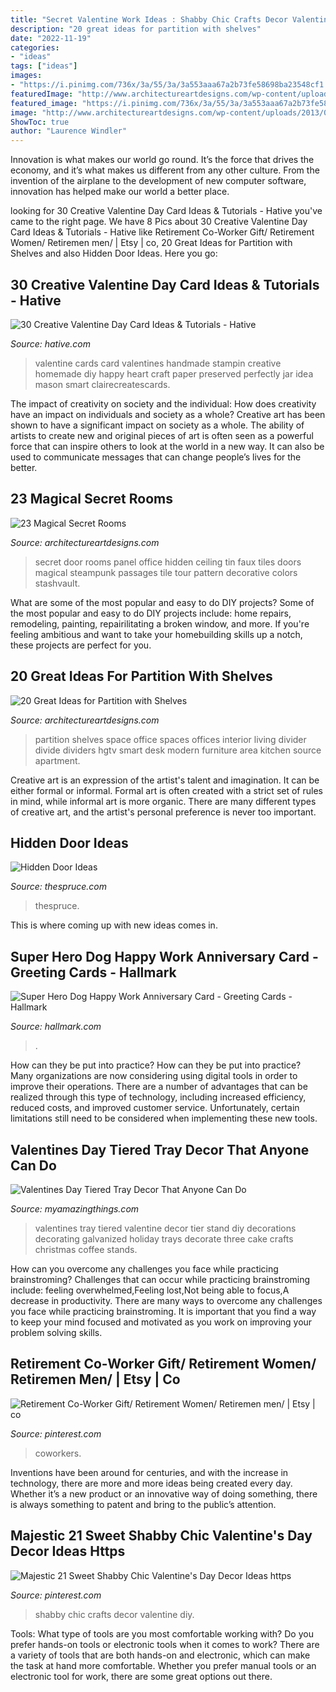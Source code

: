 ```yaml
---
title: "Secret Valentine Work Ideas : Shabby Chic Crafts Decor Valentine Diy"
description: "20 great ideas for partition with shelves"
date: "2022-11-19"
categories:
- "ideas"
tags: ["ideas"]
images:
- "https://i.pinimg.com/736x/3a/55/3a/3a553aaa67a2b73fe58698ba23548cf1.jpg"
featuredImage: "http://www.architectureartdesigns.com/wp-content/uploads/2013/08/157.jpg"
featured_image: "https://i.pinimg.com/736x/3a/55/3a/3a553aaa67a2b73fe58698ba23548cf1.jpg"
image: "http://www.architectureartdesigns.com/wp-content/uploads/2013/08/157.jpg"
ShowToc: true
author: "Laurence Windler"
---
```



Innovation is what makes our world go round. It’s the force that drives the economy, and it’s what makes us different from any other culture. From the invention of the airplane to the development of new computer software, innovation has helped make our world a better place.

	

		
looking for 30 Creative Valentine Day Card Ideas &amp; Tutorials - Hative you've came to the right page. We have 8 Pics about 30 Creative Valentine Day Card Ideas &amp; Tutorials - Hative like Retirement Co-Worker Gift/ Retirement Women/ Retiremen men/ | Etsy | co, 20 Great Ideas for Partition with Shelves and also Hidden Door Ideas. Here you go:
		
    
## 30 Creative Valentine Day Card Ideas &amp; Tutorials - Hative

<img loading=lazy src="https://hative.com/wp-content/uploads/2014/10/valentine-card-ideas/3-valentine-card-ideas.jpg" onerror="this.onerror=null;this.src='https://tse2.mm.bing.net/th?id=OIP.tPoAnvXMrCBjLFZomtbgxwHaF4&amp;pid=15.1';" alt="30 Creative Valentine Day Card Ideas &amp; Tutorials - Hative">

_Source: hative.com_

>valentine cards card valentines handmade stampin creative homemade diy happy heart craft paper preserved perfectly jar idea mason smart clairecreatescards. 

	

The impact of creativity on society and the individual: How does creativity have an impact on individuals and society as a whole?
Creative art has been shown to have a significant impact on society as a whole. The ability of artists to create new and original pieces of art is often seen as a powerful force that can inspire others to look at the world in a new way. It can also be used to communicate messages that can change people’s lives for the better.

    
## 23 Magical Secret Rooms

<img loading=lazy src="http://www.architectureartdesigns.com/wp-content/uploads/2014/01/1533.jpg" onerror="this.onerror=null;this.src='https://tse1.mm.bing.net/th?id=OIP.WEUHas4i3kT41RaFaJeEdAAAAA&amp;pid=15.1';" alt="23 Magical Secret Rooms">

_Source: architectureartdesigns.com_

>secret door rooms panel office hidden ceiling tin faux tiles doors magical steampunk passages tile tour pattern decorative colors stashvault. 

	

What are some of the most popular and easy to do DIY projects?
Some of the most popular and easy to do DIY projects include: home repairs, remodeling, painting, repairilitating a broken window, and more. If you're feeling ambitious and want to take your homebuilding skills up a notch, these projects are perfect for you.

    
## 20 Great Ideas For Partition With Shelves

<img loading=lazy src="http://www.architectureartdesigns.com/wp-content/uploads/2013/08/157.jpg" onerror="this.onerror=null;this.src='https://tse3.mm.bing.net/th?id=OIP.snjP9J4o4c5tFLYKrqN2dwHaJ3&amp;pid=15.1';" alt="20 Great Ideas for Partition with Shelves">

_Source: architectureartdesigns.com_

>partition shelves space office spaces offices interior living divider divide dividers hgtv smart desk modern furniture area kitchen source apartment. 

	

Creative art is an expression of the artist's talent and imagination. It can be either formal or informal. Formal art is often created with a strict set of rules in mind, while informal art is more organic. There are many different types of creative art, and the artist's personal preference is never too important.

    
## Hidden Door Ideas

<img loading=lazy src="https://www.thespruce.com/thmb/toHwwSWFGsZoFVos0q9j_aFf-Ro=/1536x0/filters:no_upscale():max_bytes(150000):strip_icc()/IMG_0362-90c5de03c2484218847cf2d5b0e1d219.jpg" onerror="this.onerror=null;this.src='https://tse3.mm.bing.net/th?id=OIP.AcUkfu1qp-eUDteODDp9TQHaJ4&amp;pid=15.1';" alt="Hidden Door Ideas">

_Source: thespruce.com_

>thespruce. 

	

This is where coming up with new ideas comes in.

    
## Super Hero Dog Happy Work Anniversary Card - Greeting Cards - Hallmark

<img loading=lazy src="https://www.hallmark.com/dw/image/v2/AALB_PRD/on/demandware.static/-/Sites-hallmark-master/default/dw84f874a3/images/finished-goods/products/399M1950/Super-Hero-Dog-Workplace-Anniversary-Card_399M1950_04.jpg?sw=1200&amp;sh=1200&amp;sm=fit" onerror="this.onerror=null;this.src='https://tse4.mm.bing.net/th?id=OIP.Ck3aVrDpHDLC3WtB7Cs0bwHaHa&amp;pid=15.1';" alt="Super Hero Dog Happy Work Anniversary Card - Greeting Cards - Hallmark">

_Source: hallmark.com_

>. 

	

How can they be put into practice?
How can they be put into practice? Many organizations are now considering using digital tools in order to improve their operations.  There are a number of advantages that can be realized through this type of technology, including increased efficiency, reduced costs, and improved customer service. Unfortunately, certain limitations still need to be considered when implementing these new tools.

    
## Valentines Day Tiered Tray Decor That Anyone Can Do

<img loading=lazy src="http://myamazingthings.com/wp-content/uploads/2018/02/valentines-day-tray-2.jpg" onerror="this.onerror=null;this.src='https://tse4.mm.bing.net/th?id=OIP.ClgTaB_wEibLRt2i2gAiZQHaKO&amp;pid=15.1';" alt="Valentines Day Tiered Tray Decor That Anyone Can Do">

_Source: myamazingthings.com_

>valentines tray tiered valentine decor tier stand diy decorations decorating galvanized holiday trays decorate three cake crafts christmas coffee stands. 

	

How can you overcome any challenges you face while practicing brainstroming?
Challenges that can occur while practicing brainstroming include: feeling overwhelmed,Feeling lost,Not being able to focus,A decrease in productivity. There are many ways to overcome any challenges you face while practicing brainstroming. It is important that you find a way to keep your mind focused and motivated as you work on improving your problem solving skills.

    
## Retirement Co-Worker Gift/ Retirement Women/ Retiremen Men/ | Etsy | Co

<img loading=lazy src="https://i.pinimg.com/736x/3a/55/3a/3a553aaa67a2b73fe58698ba23548cf1.jpg" onerror="this.onerror=null;this.src='https://tse2.mm.bing.net/th?id=OIP.l-_p9_ALMA4ri-fPsLnvyAHaJ3&amp;pid=15.1';" alt="Retirement Co-Worker Gift/ Retirement Women/ Retiremen men/ | Etsy | co">

_Source: pinterest.com_

>coworkers. 

	

Inventions have been around for centuries, and with the increase in technology, there are more and more ideas being created every day. Whether it’s a new product or an innovative way of doing something, there is always something to patent and bring to the public’s attention.

    
## Majestic 21 Sweet Shabby Chic Valentine&#039;s Day Decor Ideas Https

<img loading=lazy src="https://i.pinimg.com/736x/12/3d/68/123d68391a72eddd7c9a5bce09553869.jpg" onerror="this.onerror=null;this.src='https://tse3.mm.bing.net/th?id=OIP.e5DKK-cYtQCVrF11lNtLkgHaJ4&amp;pid=15.1';" alt="Majestic 21 Sweet Shabby Chic Valentine&#039;s Day Decor Ideas https">

_Source: pinterest.com_

>shabby chic crafts decor valentine diy. 

	

Tools: What type of tools are you most comfortable working with?
Do you prefer hands-on tools or electronic tools when it comes to work? There are a variety of tools that are both hands-on and electronic, which can make the task at hand more comfortable. Whether you prefer manual tools or an electronic tool for work, there are some great options out there.

